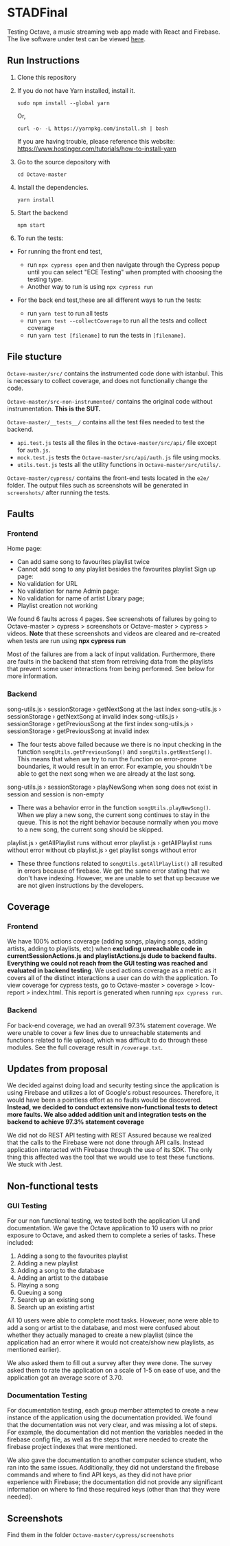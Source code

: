 # STADFinal

Testing Octave, a music streaming web app made with React and Firebase. The live software under test can be viewed [here](https://octave-music.web.app/).

## Run Instructions

1. Clone this repository

2. If you do not have Yarn installed, install it.

   ```
   sudo npm install --global yarn
   ```

   Or,

   ```
   curl -o- -L https://yarnpkg.com/install.sh | bash
   ```

   If you are having trouble, please reference this website: https://www.hostinger.com/tutorials/how-to-install-yarn

3. Go to the source depository with
   ```
   cd Octave-master
   ```
4. Install the dependencies.
   ```
   yarn install
   ```
5. Start the backend

   ```
   npm start
   ```

6. To run the tests:

- For running the front end test,

  - run `npx cypress open` and then navigate through the Cypress popup until you can select "ECE Testing" when prompted with choosing the testing type.
  - Another way to run is using `npx cypress run`

- For the back end test,these are all different ways to run the tests:
  - run `yarn test` to run all tests
  - run `yarn test --collectCoverage` to run all the tests and collect coverage
  - run `yarn test [filename]` to run the tests in `[filename]`.

## File stucture

`Octave-master/src/` contains the instrumented code done with istanbul. This is necessary to collect coverage, and does not functionally change the code.

`Octave-master/src-non-instrumented/` contains the original code without instrumentation. **This is the SUT.**

`Octave-master/__tests__/` contains all the test files needed to test the backend.

- `api.test.js` tests all the files in the `Octave-master/src/api/` file except for `auth.js`.
- `mock.test.js` tests the `Octave-master/src/api/auth.js` file using mocks.
- `utils.test.js` tests all the utility functions in `Octave-master/src/utils/`.

`Octave-master/cypress/` contains the front-end tests located in the `e2e/` folder. The output files such as screenshots will be generated in `screenshots/` after running the tests.

## Faults

### Frontend

Home page:

- Can add same song to favourites playlist twice
- Cannot add song to any playlist besides the favourites playlist
  Sign up page:
- No validation for URL
- No validation for name
  Admin page:
- No validation for name of artist
  Library page;
- Playlist creation not working

We found 6 faults across 4 pages. See screenshots of failures by going to Octave-master > cypress > screenshots or Octave-master > cypress > videos. **Note** that these screenshots and videos are cleared and re-created when tests are run using **npx cypress run**

Most of the failures are from a lack of input validation. Furthermore, there are faults in the backend that stem from retreiving data from the playlists that prevent some user interactions from being performed. See below for more information.

### Backend

song-utils.js › sessionStorage › getNextSong at the last index
song-utils.js › sessionStorage › getNextSong at invalid index
song-utils.js › sessionStorage › getPreviousSong at the first index
song-utils.js › sessionStorage › getPreviousSong at invalid index

- The four tests above failed because we there is no input checking in the function `songUtils.getPreviousSong()` and `songUtils.getNextSong()`. This means that when we try to run the function on error-prone boundaries, it would result in an error. For example, you shouldn't be able to get the next song when we are already at the last song.

song-utils.js › sessionStorage › playNewSong when song does not exist in session and session is non-empty

- There was a behavior error in the function `songUtils.playNewSong()`. When we play a new song, the current song continues to stay in the queue. This is not the right behavior because normally when you move to a new song, the current song should be skipped.

playlist.js › getAllPlaylist runs without error
playlist.js › getAllPlaylist runs without error without cb
playlist.js › get playlist songs without error

- These three functions related to `songUtils.getAllPlaylist()` all resulted in errors because of firebase. We get the same error stating that we don't have indexing. However, we are unable to set that up because we are not given instructions by the developers.

## Coverage

### Frontend

We have 100% actions coverage (adding songs, playing songs, adding artists, adding to playlists, etc) when **excluding unreachable code in currentSessionActions.js and playlistActions.js dude to backend faults. Everything we could not reach from the GUI testing was reached and evaluated in backend testing**. We used actions coverage as a metric as it covers all of the distinct interactions a user can do with the application. To view coverage for cypress tests, go to Octave-master > coverage > lcov-report > index.html. This report is generated when running `npx cypress run`.

### Backend

For back-end coverage, we had an overall 97.3% statement coverage. We were unable to cover a few lines due to unreachable statements and functions related to file upload, which was difficult to do through these modules. See the full coverage result in `/coverage.txt`.

## Updates from proposal

We decided against doing load and security testing since the application is using Firebase and utilizes a lot of Google's robust resources. Therefore, it would have been a pointless effort as no faults would be discovered. **Instead, we decided to conduct extensive non-functional tests to detect more faults. We also added addition unit and integration tests on the backend to achieve 97.3% statement coverage**

We did not do REST API testing with REST Assured because we realized that the calls to the Firebase were not done through API calls. Instead application interacted with Firebase through the use of its SDK. The only thing this affected was the tool that we would use to test these functions. We stuck with Jest.

## Non-functional tests

### GUI Testing

For our non functional testing, we tested both the application UI and documentation. We gave the Octave application to 10 users with no prior exposure to Octave, and asked them to complete a series of tasks. These included:

1. Adding a song to the favourites playlist
2. Adding a new playlist
3. Adding a song to the database
4. Adding an artist to the database
5. Playing a song
6. Queuing a song
7. Search up an existing song
8. Search up an existing artist

All 10 users were able to complete most tasks. However, none were able to add a song or artist to the database, and most were confused about whether they actually managed to create a new playlist (since the application had an error where it would not create/show new playlists, as mentioned earlier).

We also asked them to fill out a survey after they were done. The survey asked them to rate the application on a scale of 1-5 on ease of use, and the application got an average score of 3.70.

### Documentation Testing

For documentation testing, each group member attempted to create a new instance of the application using the documentation provided. We found that the documentation was not very clear, and was missing a lot of steps. For example, the documentation did not mention the variables needed in the firebase config file, as well as the steps that were needed to create the firebase project indexes that were mentioned.

We also gave the documentation to another computer science student, who ran into the same issues. Additionally, they did not understand the firebase commands and where to find API keys, as they did not have prior experience with Firebase; the documentation did not provide any significant information on where to find these required keys (other than that they were needed).

## Screenshots
Find them in the folder `Octave-master/cypress/screenshots`